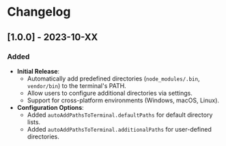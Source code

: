 
# **Changelog**

## **[1.0.0] - 2023-10-XX**
### **Added**
- **Initial Release**: 
  - Automatically add predefined directories (`node_modules/.bin`, `vendor/bin`) to the terminal's PATH.
  - Allow users to configure additional directories via settings.
  - Support for cross-platform environments (Windows, macOS, Linux).
- **Configuration Options**:
  - Added `autoAddPathsToTerminal.defaultPaths` for default directory lists.
  - Added `autoAddPathsToTerminal.additionalPaths` for user-defined directories.
